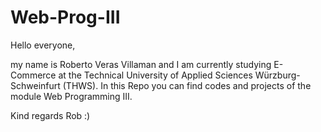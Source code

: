 # Web-Prog-III
Hello everyone,

my name is Roberto Veras Villaman and I am currently studying E-Commerce at the Technical University of Applied Sciences Würzburg-Schweinfurt (THWS).
In this Repo you can find codes and projects of the module Web Programming III.

Kind regards
Rob :)
